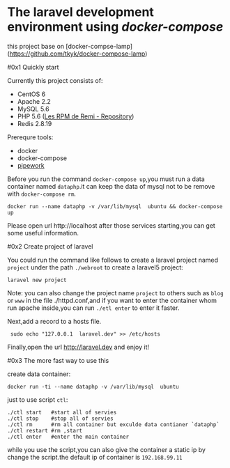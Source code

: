 # The laravel development environment using  *docker-compose*

this project base on [docker-compse-lamp] (https://github.com/tkyk/docker-compose-lamp)


#0x1 Quickly start

Currently this project consists of:

- CentOS 6
- Apache 2.2
- MySQL 5.6
- PHP 5.6 ([Les RPM de Remi - Repository](http://rpms.famillecollet.com/))
- Redis 2.8.19

Prerequre tools:

- docker
- docker-compose
- [pipework](https://github.com/jpetazzo/pipework)

Before you run the command  `docker-compose up`,you must run a data container named `dataphp`.it can keep the data of mysql not to be remove with `docker-compose rm`.

    docker run --name dataphp -v /var/lib/mysql  ubuntu && docker-compose up

Please open url http://localhost after those services starting,you can get some useful information.

#0x2 Create project of laravel

You could run the command like follows to create a laravel project named `project` under the path `./webroot` to create a laravel5 project:

    laravel new project

Note: you can also change the project name `project` to others such as `blog` or `www` in the file ./httpd.conf,and if you want to enter the container whom run apache inside,you can run `./etl enter` to enter it faster.

Next,add a record to a hosts file.

     sudo echo "127.0.0.1  laravel.dev" >> /etc/hosts


Finally,open the url http://laravel.dev and enjoy it!

#0x3 The more fast way to use this

create data container:

    docker run -ti --name dataphp -v /var/lib/mysql  ubuntu

just to use script `ctl`:
	
    ./ctl start   #start all of servies
    ./ctl stop    #stop all of servies
    ./ctl rm      #rm all container but exculde data contianer `dataphp`
    ./ctl restart #rm ,start
    ./ctl enter   #enter the main container

while you use the script,you can also give the container a static ip by change the script.the default ip of container is `192.168.99.11`
